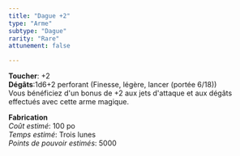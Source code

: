 ```yaml
---
title: "Dague +2"
type: "Arme"
subtype: "Dague"
rarity: "Rare"
attunement: false

---
```

**Toucher**: +2  
**Dégâts**:1d6+2 perforant (Finesse, légère, lancer (portée 6/18))  
Vous bénéficiez d'un bonus de +2 aux jets d'attaque et aux dégâts effectués avec cette arme magique.  

**Fabrication**  
*Coût estimé*: 100 po  
*Temps estimé*: Trois lunes  
*Points de pouvoir estimés*: 5000  
